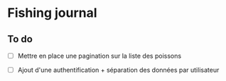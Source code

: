 # Fishing journal

## To do

- [ ] Mettre en place une pagination sur la liste des poissons
- [ ] Ajout d'une authentification + séparation des données par utilisateur

